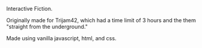 Interactive Fiction.

Originally made for Trijam42, which had a time limit of 3 hours and the them "straight from the underground."

Made using vanilla javascript, html, and css.
